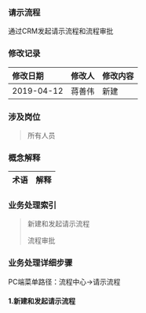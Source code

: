 ### 请示流程

通过CRM发起请示流程和流程审批

### 修改记录

| 修改日期 | 修改人 | 修改内容 |
| :--- | :--- | :--- |
| 2019-04-12 | 蒋善伟 | 新建 |

### 涉及岗位

> 所有人员

### 概念解释

| 术语 | 解释 |
| :--- | :--- |


### 业务处理索引

> 新建和发起请示流程
>
> 流程审批

### 业务处理详细步骤

PC端菜单路径：流程中心-&gt;请示流程

#### 1.新建和发起请示流程



